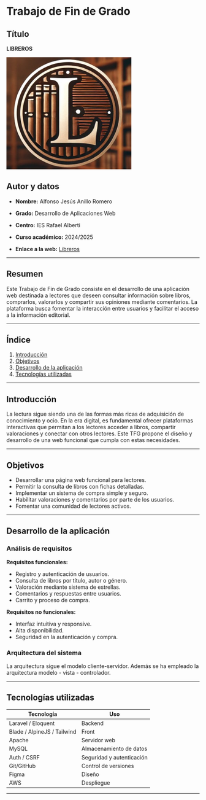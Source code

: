 # Trabajo de Fin de Grado

## Título
**LIBREROS**

![Logo](./public/img/LogoInicial.jpg)


## Autor y datos
- **Nombre:** Alfonso Jesús Anillo Romero
- **Grado:** Desarrollo de Aplicaciones Web
- **Centro:** IES Rafael Alberti
- **Curso académico:** 2024/2025


- **Enlace a la web:** [Libreros](http://libreros.duckdns.org:81/)

---

## Resumen

Este Trabajo de Fin de Grado consiste en el desarrollo de una aplicación web destinada a lectores que deseen consultar información sobre libros, comprarlos, valorarlos y compartir sus opiniones mediante comentarios. La plataforma busca fomentar la interacción entre usuarios y facilitar el acceso a la información editorial.

---

## Índice

1. [Introducción](#introducción)
2. [Objetivos](#objetivos)
3. [Desarrollo de la aplicación](#desarrollo-de-la-aplicación)
4. [Tecnologías utilizadas](#tecnologías-utilizadas)

---

## Introducción

La lectura sigue siendo una de las formas más ricas de adquisición de conocimiento y ocio. En la era digital, es fundamental ofrecer plataformas interactivas que permitan a los lectores acceder a libros, compartir valoraciones y conectar con otros lectores. Este TFG propone el diseño y desarrollo de una web funcional que cumpla con estas necesidades.

---

## Objetivos

- Desarrollar una página web funcional para lectores.
- Permitir la consulta de libros con fichas detalladas.
- Implementar un sistema de compra simple y seguro.
- Habilitar valoraciones y comentarios por parte de los usuarios.
- Fomentar una comunidad de lectores activos.

---



## Desarrollo de la aplicación

### Análisis de requisitos

**Requisitos funcionales:**
- Registro y autenticación de usuarios.
- Consulta de libros por título, autor o género.
- Valoración mediante sistema de estrellas.
- Comentarios y respuestas entre usuarios.
- Carrito y proceso de compra.

**Requisitos no funcionales:**
- Interfaz intuitiva y responsive.
- Alta disponibilidad.
- Seguridad en la autenticación y compra.



### Arquitectura del sistema

La arquitectura sigue el modelo cliente-servidor. Además se ha empleado la arquitectura modelo - vista - controlador.

---

## Tecnologías utilizadas

| Tecnología | Uso |
|------------|-----|
| Laravel / Eloquent | Backend |
| Blade / AlpineJS / Tailwind | Front |
| Apache | Servidor web |
| MySQL | Almacenamiento de datos |
| Auth / CSRF | Seguridad y autenticación |
| Git/GitHub | Control de versiones |
| Figma | Diseño |
| AWS | Despliegue |

---
